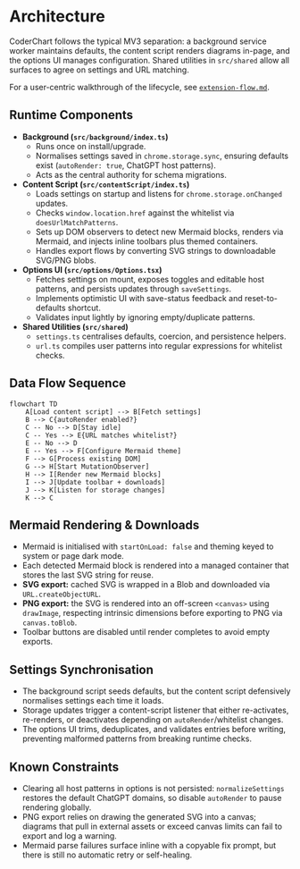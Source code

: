 # Architecture

CoderChart follows the typical MV3 separation: a background service worker maintains defaults, the content script renders diagrams in-page, and the options UI manages configuration. Shared utilities in `src/shared` allow all surfaces to agree on settings and URL matching.

For a user-centric walkthrough of the lifecycle, see [`extension-flow.md`](./extension-flow.md).

## Runtime Components

- **Background (`src/background/index.ts`)**
  - Runs once on install/upgrade.
  - Normalises settings saved in `chrome.storage.sync`, ensuring defaults exist (`autoRender: true`, ChatGPT host patterns).
  - Acts as the central authority for schema migrations.
- **Content Script (`src/contentScript/index.ts`)**
  - Loads settings on startup and listens for `chrome.storage.onChanged` updates.
  - Checks `window.location.href` against the whitelist via `doesUrlMatchPatterns`.
  - Sets up DOM observers to detect new Mermaid blocks, renders via Mermaid, and injects inline toolbars plus themed containers.
  - Handles export flows by converting SVG strings to downloadable SVG/PNG blobs.
- **Options UI (`src/options/Options.tsx`)**
  - Fetches settings on mount, exposes toggles and editable host patterns, and persists updates through `saveSettings`.
  - Implements optimistic UI with save-status feedback and reset-to-defaults shortcut.
  - Validates input lightly by ignoring empty/duplicate patterns.
- **Shared Utilities (`src/shared`)**
  - `settings.ts` centralises defaults, coercion, and persistence helpers.
  - `url.ts` compiles user patterns into regular expressions for whitelist checks.

## Data Flow Sequence

```mermaid
flowchart TD
    A[Load content script] --> B[Fetch settings]
    B --> C{autoRender enabled?}
    C -- No --> D[Stay idle]
    C -- Yes --> E{URL matches whitelist?}
    E -- No --> D
    E -- Yes --> F[Configure Mermaid theme]
    F --> G[Process existing DOM]
    G --> H[Start MutationObserver]
    H --> I[Render new Mermaid blocks]
    I --> J[Update toolbar + downloads]
    J --> K[Listen for storage changes]
    K --> C
```

## Mermaid Rendering & Downloads

- Mermaid is initialised with `startOnLoad: false` and theming keyed to system or page dark mode.
- Each detected Mermaid block is rendered into a managed container that stores the last SVG string for reuse.
- **SVG export:** cached SVG is wrapped in a Blob and downloaded via `URL.createObjectURL`.
- **PNG export:** the SVG is rendered into an off-screen `<canvas>` using `drawImage`, respecting intrinsic dimensions before exporting to PNG via `canvas.toBlob`.
- Toolbar buttons are disabled until render completes to avoid empty exports.

## Settings Synchronisation

- The background script seeds defaults, but the content script defensively normalises settings each time it loads.
- Storage updates trigger a content-script listener that either re-activates, re-renders, or deactivates depending on `autoRender`/whitelist changes.
- The options UI trims, deduplicates, and validates entries before writing, preventing malformed patterns from breaking runtime checks.

## Known Constraints

- Clearing all host patterns in options is not persisted: `normalizeSettings` restores the default ChatGPT domains, so disable `autoRender` to pause rendering globally.
- PNG export relies on drawing the generated SVG into a canvas; diagrams that pull in external assets or exceed canvas limits can fail to export and log a warning.
- Mermaid parse failures surface inline with a copyable fix prompt, but there is still no automatic retry or self-healing.
